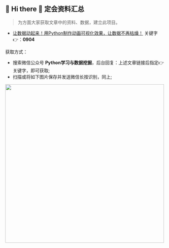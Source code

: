 ## 🙋 Hi there 🌱  定会资料汇总

>为方面大家获取文章中的资料、数据，建立此项目。

- [让数据动起来！用Python制作动画可视化效果，让数据不再枯燥！](https://zhuanlan.zhihu.com/p/406883291)  关键字👉：**0904**



获取方式：
- 搜索微信公众号 **Python学习与数据挖掘**，后台回复：上述文章链接后指定👉关键字，即可获取;
- 扫描或将如下图片保存并发送微信长按识别，同上;

<img src="https://img-blog.csdnimg.cn/20210617234928176.png?x-oss-process=image/watermark,type_ZmFuZ3poZW5naGVpdGk,shadow_10,text_aHR0cHM6Ly9ibG9nLmNzZG4ubmV0L3dlaXhpbl8zODAzNzQwNQ==,size_16,color_FFFFFF,t_70" width="500px">






















